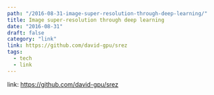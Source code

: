 ```yaml
---
path: "/2016-08-31-image-super-resolution-through-deep-learning/"
title: Image super-resolution through deep learning
date: "2016-08-31"
draft: false
category: "link"
link: https://github.com/david-gpu/srez
tags:
  - tech
  - link
---
```


link: https://github.com/david-gpu/srez
